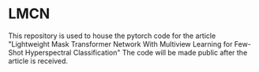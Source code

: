 # LMCN
This repository is used to house the pytorch code for the article "Lightweight Mask Transformer Network With Multiview Learning for Few-Shot Hyperspectral Classification"
The code will be made public after the article is received.
